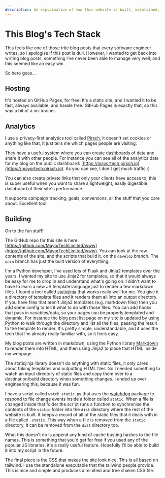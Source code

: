 ```yaml
---
description: An explaination of how this website is built, maintained, and hosted.
---
```


# This Blog's Tech Stack

This feels like one of those trite blog posts that every software engineer writes, so I
apologise if this post is dull. However, I wanted to get back into writing blog posts,
something I've never been able to manage very well, and this seemed like an easy win.

So here goes...

## Hosting

It's hosted on GitHub Pages, for free! It's a static site, and I wanted it to be fast,
always available, and hassle free. GitHub Pages is exactly that, so this was a bit of a
no-brainer.

## Analytics

I use a privacy-first analytics tool called [Pirsch](https://pirsch.io), it doesn't set
cookies or anything like that, it just tells me which pages people are visiting.

They have a useful system where you can create dashboards of data and share it with
other people. For instance you can see all of the analytics data for my blog on the
public dashboard: [https://mayortech.pirsch.io](https://mayortech.pirsch.io). As you can
see, I don't get much traffic :)

You can also create private links that only your clients have access to, this is super
useful when you want to share a lightweight, easily digestible dashboard of their site's
performance.

It supports campaign tracking, goals, conversions, all the stuff that you care about.
Excellent tool.

## Building

On to the fun stuff!

The GitHub repo for this site is here:
[https://github.com/MayorTechLimited/www](https://github.com/MayorTechLimited/www). You
can look at the raw contents of the site, and the scripts that build it, on the
`develop` branch. The `main` branch has just the built version of everything.

I'm a Python developer, I've used lots of Flask and Jinja2 templates over the years. I
wanted my site to use Jinja2 for templates, so that it would always be easy for me to
drop in and understand what's going on. I didn't want to have to learn a new JS template
language just to render a few markdown files. I found a tool called
[staticjinja](https://staticjinja.readthedocs.io/en/stable/) that works really well for
me. You give it a directory of template files and it renders them all into an output
directory. If you have files that aren't Jinja2 templates (e.g. markdown files) then you
add some config to tell it what to do with those files. You can add hooks that pass in
variables/data, so your pages can be properly templated and dynamic. For instance the
blog post list page on my site is updated by using Python to walk through the directory
and list all the files, passing the result to the template to render. It's pretty
simple, understandable, and it uses the tech that I'm already really familiar with, so
it feels easy.

My blog posts are written in markdown, using the Python library
[Markdown](https://pypi.org/project/Markdown/) to render them into HTML, and then using
Jinja2 to place that HTML inside my webpage.

The staticjinja library doesn't do anything with static files, it only cares about
taking templates and outputting HTML files. So I needed something to watch an input
directory of static files and copy them over to a destination/build directory when
something changes. I ended up over engineering this, because it was fun.

I have a script called `watch_static.py` that uses the
[watchdog](https://pypi.org/project/watchdog/) package to respond to file change events
inside a folder called `static`. When a file is changed inside that folder the script
runs a function to synchronise the contents of the `static` folder into the `dist`
directory where the rest of the website is built. It keeps a record of all of the static
files that it deals with in a file called `.static`. This way when a file is removed
from the `static` directory, it can be removed from the `dist` directory too.

What this doesn't do is append any kind of cache busting hashes to the file names. This
is something that you'd get for free if you used any of the popular JS libraries, it's a
really useful feature. Hopefully I'll be able to build it into my script in the future.

The final piece is the CSS that makes the site look nice. This is all based on tailwind.
I use the standalone executable that the tailwind people provide. This is nice and
simple and produces a minified and tree shaken CSS file.
